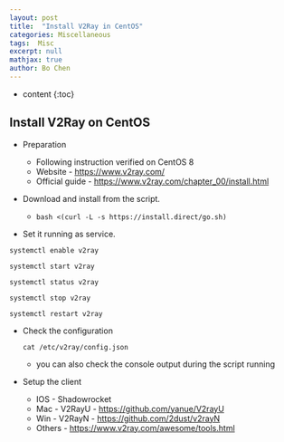 ```yaml
---
layout: post
title:  "Install V2Ray in CentOS"
categories: Miscellaneous
tags:  Misc
excerpt: null
mathjax: true
author: Bo Chen
---
```


* content
{:toc}

## Install V2Ray on CentOS

* Preparation
  * Following instruction verified on CentOS 8
  * Website - https://www.v2ray.com/
  * Official guide - https://www.v2ray.com/chapter_00/install.html

* Download and install from the script.

  * `bash <(curl -L -s https://install.direct/go.sh)`

* Set it running as service.
  
``` shell
systemctl enable v2ray

systemctl start v2ray

systemctl status v2ray

systemctl stop v2ray

systemctl restart v2ray
```

* Check the configuration

  `cat /etc/v2ray/config.json`

  * you can also check the console output during the script running

* Setup the client
  
  * IOS - Shadowrocket
  * Mac - V2RayU - https://github.com/yanue/V2rayU
  * Win - V2RayN - https://github.com/2dust/v2rayN 
  * Others - https://www.v2ray.com/awesome/tools.html
